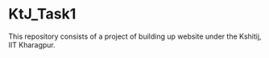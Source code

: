 # KtJ_Task1
This repository consists of a project of building up website under the Kshitij, IIT Kharagpur.
